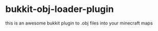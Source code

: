 bukkit-obj-loader-plugin
=====================

this is an awesome bukkit plugin to .obj files into your minecraft maps
